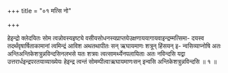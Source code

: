 +++
title = "०१ मत्सि नो"

+++

हेइन्द्रो क्लेदयितः सोम त्वन्नोवस्यइष्ट्ये वसीयसोधनस्यप्राप्तयेउक्षणाययागायवाइन्द्रम्मत्सिमा- दयस्व तदर्थंवृषार्षिताकामानां त्वमिन्द्रं आविश अथतथापीतः सन् ऋघायमाणः शत्रून् हिंसयन् इ- न्वसिव्याप्नोषि अतः अन्तिअन्तिकेशत्रुन्नविन्दसिनलभसे यतः शत्रवः त्वत्सामर्थ्येनपलायिताः अतः नविन्दसि यद्वा उत्तरार्धइन्द्रपरतयाव्याख्येयः हेइन्द्र त्वन्तं सोमम्पीत्वाऋघायमाणःसन् इन्वसि अन्तिकेशत्रुन्नविन्दसि ॥ १ ॥